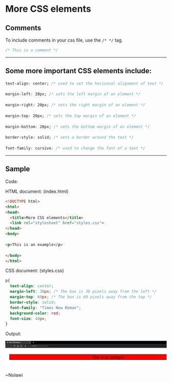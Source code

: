 # More CSS elements

## Comments 
To include comments in your css file, use the `/* */` tag.
```css
/* This is a comment */
```

---

## Some more important CSS elements include: 

```css
text-align: center; /* used to set the horizonal alignment of text */

margin-left: 20px; /* sets the left margin of an element */

margin-right: 20px; /* sets the right margin of an element */

margin-top: 20px; /* sets the top margin of an element */

margin-bottom: 20px; /* sets the bottom margin of an element */

border-style: solid; /* sets a border around the text */

font-family: cursive: /* used to change the font of a text */
```
---
## Sample

Code:

HTML document: (index.html)
```html
<!DOCTYPE html>
<html>
<head>
  <title>More CSS elements</title>
  <link rel="stylesheet" href="styles.css">
</head> 
<body>

<p>This is an example</p>

</body>
</html>
```

CSS document: (styles.css)
```css
p{
  text-align: center;
  margin-left: 30px; /* The box is 30 pixels away from the left */
  margin-top: 60px; /* The box is 60 pixels away from the top */
  border-style: solid;
  font-family: "Times New Roman";
  background-color: red;
  font-size: 40px;
}
```
Output: 

![Output](media/css_elements_2.png)

~Nolawi